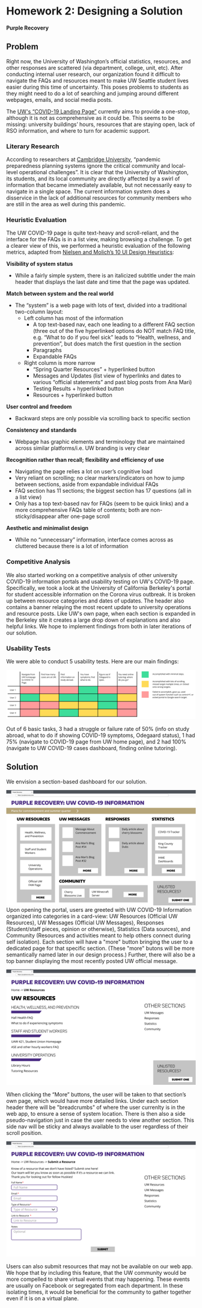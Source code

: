 # Homework 2: Designing a Solution
**Purple Recovery**

## Problem

Right now, the University of Washington’s official statistics, resources, and other responses are scattered (via department, college, unit, etc). After conducting internal user research, our organization found it difficult to navigate the FAQs and resources meant to make UW Seattle student lives easier during this time of uncertainty. This poses problems to students as they might need to do a lot of searching and jumping around different webpages, emails, and social media posts. 

The [UW's “COVID-19 Landing Page”](https://www.washington.edu/coronavirus/) currently aims to provide a one-stop, although it is not as comprehensive as it could be. This seems to be missing: university buildings’ hours, resources that are staying open, lack of RSO information, and where to turn for academic support. 

### Literary Research

According to researchers at [Cambridge University](https://www.cambridge.org/core/journals/disaster-medicine-and-public-health-preparedness/article/do-pandemic-preparedness-planning-systems-ignore-critical-community-and-locallevel-operational-challenges/D472C569D002A2525F941B537D1E9064), “pandemic preparedness planning systems ignore the critical community and local-level operational challenges”. It is clear that the University of Washington, its students, and its local community are directly affected by a swirl of information that became immediately available, but not necessarily easy to navigate in a single space. The current information system does a disservice in the lack of additional resources for community members who are still in the area as well during this pandemic. 

### Heuristic Evaluation

The UW COVID-19 page is quite text-heavy and scroll-reliant, and the interface for the FAQs is in a list view, making browsing a challenge. To get a clearer view of this, we performed a heuristic evaluation of the following metrics, adapted from [Nielsen and Molich’s 10 UI Design Heuristics](https://www.interaction-design.org/literature/article/heuristic-evaluation-how-to-conduct-a-heuristic-evaluation):

**Visibility of system status** 

* While a fairly simple system, there is an italicized subtitle under the main header that displays the last date and time that the page was updated. 

**Match between system and the real world**
 
* The “system” is a web page with lots of text, divided into a traditional two-column layout: 
	* Left column has most of the information 
		* A top text-based nav, each one leading to a different FAQ section (three out of the five hyperlinked options do NOT match FAQ title, e.g. “What to do if you feel sick” leads to “Health, wellness, and prevention”, but does match the first question in the section
		* Paragraphs
		* Expandable FAQs
	* Right column is more narrow
		* “Spring Quarter Resources” + hyperlinked button
		* Messages and Updates (list view of hyperlinks and dates to various “official statements” and past blog posts from Ana Mari)
		* Testing Results + hyperlinked button
		* Resources + hyperlinked button

**User control and freedom**

* Backward steps are only possible via scrolling back to specific section

**Consistency and standards**

* Webpage has graphic elements and terminology that are maintained across similar platforms/i.e. UW branding is very clear

**Recognition rather than recall; flexibility and efficiency of use**

* Navigating the page relies a lot on user’s cognitive load
* Very reliant on scrolling; no clear markers/indicators on how to jump between sections, aside from expandable individual FAQs
* FAQ section has 11 sections; the biggest section has 17 questions (all in a list view)
* Only has a top text-based nav for FAQs (seem to be quick links) and a more comprehensive FAQs table of contents; both are non-sticky/disappear after one-page scroll

**Aesthetic and minimalist design**

* While no “unnecessary” information, interface comes across as cluttered because there is a lot of information

### Competitive Analysis

We also started working on a competitive analysis of other university COVID-19 information portals and usability testing on UW's COVID-19 page. Specifically, we took a look at the University of California Berkeley's portal for student accessible information on the Corona virus outbreak. It is broken up between resource categories and dates of updates. The header also contains a banner relaying the most recent update to university operations and resource posts. Like UW's own page, when each section is expanded in the Berkeley site it creates a large drop down of explanations and also helpful links. We hope to implement findings from both in later iterations of our solution.

### Usability Tests

We were able to conduct 5 usability tests. Here are our main findings:

![usability test findings](img/usability_tests.png)

Out of 6 basic tasks, 3 had a struggle or failure rate of 50% (info on study abroad, what to do if showing COVID-19 symptoms, Odegaard status), 1 had 75% (navigate to COVID-19 page from UW home page), and 2 had 100% (navigate to UW COVID-19 cases dashboard, finding online tutoring). 
 
## Solution

We envision a section-based dashboard for our solution.

![main dashboard](img/main_dashboard.png)	
Upon opening the portal, users are greeted with UW COVID-19 Information organized into categories in a card-view: UW Resources (Official UW Resources), UW Messages (Official UW Messages), Responses (Student/staff pieces, opinion or otherwise), Statistics (Data sources), and Community (Resources and activities meant to  help others connect during self isolation). Each section will have a "more" button bringing the user to a dedicated page for that specific section. (These "more" butons will be more semantically named later in our design process.) Further, there will also be a top banner displaying the most recently posted UW official message. 

![section view](img/section_view.png)

When clicking the “More” buttons, the user will be taken to that section’s own page, which would have more detailed links. Under each section header there will be "breadcrumbs" of where the user currenlty is in the web app, to ensure a sense of system location. There is then also a side pseudo-navigation just in case the user needs to view another section. This side nav will be sticky and always available to the user regardless of their scroll position. 

![submit a resource form](img/submit_form.png)

Users can also submit resources that may not be available on our web app. We hope that by including this feature, that the UW community would be more compelled to share virtual events that may happening. These events are usually on Facebook or segregated from each department. In these isolating times, it would be beneficial for the community to gather together even if it is on a virtual plane.


